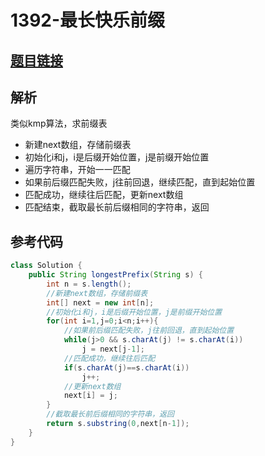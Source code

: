# 1392-最长快乐前缀

## [题目链接](https://leetcode-cn.com/problems/longest-happy-prefix/)

## 解析
类似kmp算法，求前缀表
- 新建next数组，存储前缀表
- 初始化i和j，i是后缀开始位置，j是前缀开始位置
- 遍历字符串，开始一一匹配
- 如果前后缀匹配失败，j往前回退，继续匹配，直到起始位置
- 匹配成功，继续往后匹配，更新next数组
- 匹配结束，截取最长前后缀相同的字符串，返回


## 参考代码
```Java
class Solution {
    public String longestPrefix(String s) {
        int n = s.length();
        //新建next数组，存储前缀表
        int[] next = new int[n];
        //初始化i和j，i是后缀开始位置，j是前缀开始位置
        for(int i=1,j=0;i<n;i++){
            //如果前后缀匹配失败，j往前回退，直到起始位置
            while(j>0 && s.charAt(j) != s.charAt(i))
                j = next[j-1];
            //匹配成功，继续往后匹配
            if(s.charAt(j)==s.charAt(i))
                j++;
            //更新next数组
            next[i] = j;
        }
        //截取最长前后缀相同的字符串，返回
        return s.substring(0,next[n-1]);
    }
}
```